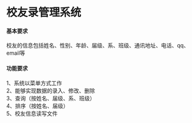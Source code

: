 # 校友录管理系统

#### 基本要求
校友的信息包括姓名、性别、年龄、届级、系、班级、通讯地址、电话、qq、email等
#### 功能要求
1、系统以菜单方式工作<br>
2、能够实现数据的录入、修改、删除<br>
3、查询（按姓名、届级、系、班级）<br>
4、排序（按姓名、届级）<br>
5、校友信息读写文件<br>
